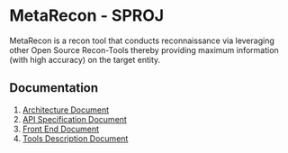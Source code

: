 # MetaRecon - SPROJ
MetaRecon is a recon tool that conducts reconnaissance via leveraging other Open Source Recon-Tools thereby providing maximum information (with high accuracy) on the target entity.

## Documentation
1. [Architecture Document](docs/architecture.md)
2. [API Specification Document](docs/api-spec-doc.md)
3. [Front End Document](docs/frontend.pdf)
4. [Tools Description Document](docs/tools-description.pdf)
